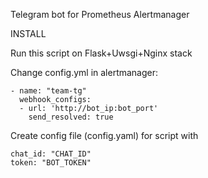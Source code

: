 Telegram bot for Prometheus Alertmanager



INSTALL

Run this script on Flask+Uwsgi+Nginx stack

Change config.yml in alertmanager:

```
- name: "team-tg"
  webhook_configs:
  - url: 'http://bot_ip:bot_port'
    send_resolved: true
```

Create config file (config.yaml) for script with
```
chat_id: "CHAT_ID"
token: "BOT_TOKEN"
```

